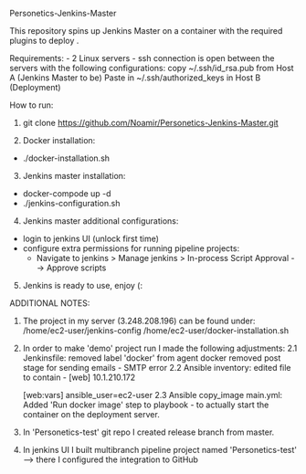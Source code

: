 Personetics-Jenkins-Master

This repository spins up Jenkins Master on a container with the required plugins to deploy <TBD>.

Requirements:
	- 2 Linux servers
	- ssh connection is open between the servers with the following configurations:
	    copy ~/.ssh/id_rsa.pub from Host A (Jenkins Master to be)
	    Paste in ~/.ssh/authorized_keys in Host B (Deployment)

How to run:

1. git clone https://github.com/Noamir/Personetics-Jenkins-Master.git

2. Docker installation:
- ./docker-installation.sh

3. Jenkins master installation:
-  docker-compode up -d
- ./jenkins-configuration.sh

4. Jenkins master additional configurations: 
- login to jenkins UI (unlock first time)
- configure extra permissions for running pipeline projects:
	- Navigate to jenkins > Manage jenkins > In-process Script Approval --> Approve scripts

5. Jenkins is ready to use, enjoy (:



ADDITIONAL NOTES:
1. The project in my server (3.248.208.196) can be found under: 
/home/ec2-user/jenkins-config 
/home/ec2-user/docker-installation.sh

2. In order to make 'demo' project run I made the following adjustments:
2.1 Jenkinsfile:
	removed label 'docker' from agent docker
	removed post stage for sending emails - SMTP error
2.2 Ansible inventory:
	edited file to contain - 
	[web]
	10.1.210.172

	[web:vars]
	ansible_user=ec2-user
2.3 Ansible copy_image main.yml:
	Added 'Run docker image' step to playbook - to actually start the container on the deployment server.

3. In 'Personetics-test' git repo I created release branch from master.

4. In jenkins UI I built multibranch pipeline project named 'Personetics-test' --> there I configured the integration to GitHub
